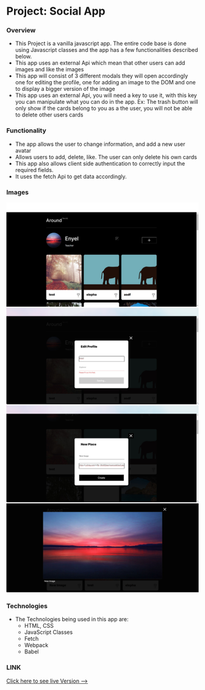 # Project: Social App

### Overview
* This Project is a vanilla javascript app. The entire code base is done using Javascript classes and the app has a few functionalities described below. 
* This app uses an external Api which mean that other users can add images and like the images
* This app will consist of 3 different modals they will open accordingly one for editing the profile, one for adding an image to the DOM and one to display a bigger version of the image
* This app uses an external Api, you will need a key to use it, with this key you can manipulate what you can do in the app. Ex: The trash button will only show if the cards belong to you as a the user, you will not be able to delete other users cards 

### Functionality

* The app allows the user to change information, and add a new user avatar
* Allows users to add, delete, like. The user can only delete his own cards
* This app also allows client side authentication to correctly input the required fields. 
* It uses the fetch Api to get data accordingly.


### Images
![Image](src/images/screenshot-rocks1.png)
![Image](src/images/screenshot-rocks2.png)
![Image](src/images/screenshot-rocks3.png)
![Image](src/images/screenshot-rocks8.png)


### Technologies
* The Technologies being used in this app are: 
  * HTML, CSS
  * JavaScript Classes
  * Fetch
  * Webpack
  * Babel
 



### LINK
[Click here to see live Version --> ](enyelsequeira.github.io/social-app)



